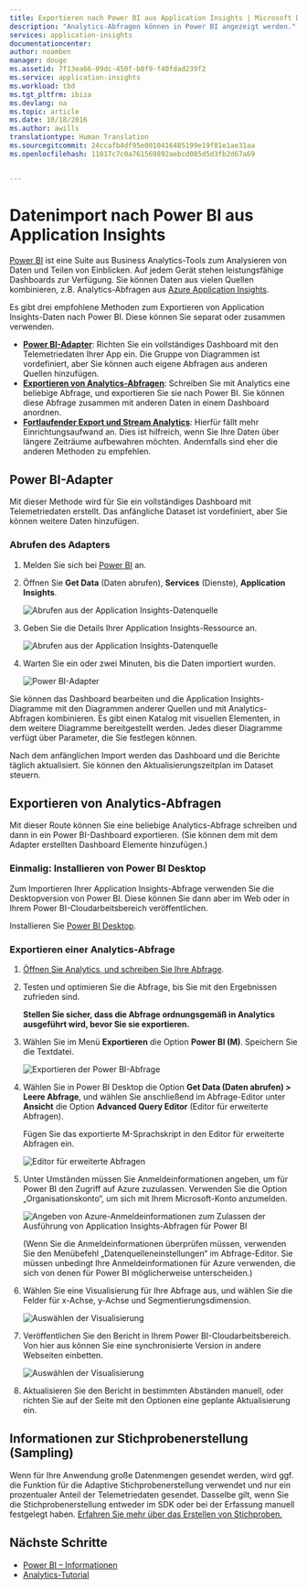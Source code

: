 ```yaml
---
title: Exportieren nach Power BI aus Application Insights | Microsoft Docs
description: "Analytics-Abfragen können in Power BI angezeigt werden."
services: application-insights
documentationcenter: 
author: noamben
manager: douge
ms.assetid: 7f13ea66-09dc-450f-b8f9-f40fdad239f2
ms.service: application-insights
ms.workload: tbd
ms.tgt_pltfrm: ibiza
ms.devlang: na
ms.topic: article
ms.date: 10/18/2016
ms.author: awills
translationtype: Human Translation
ms.sourcegitcommit: 24ccafb4df95e0010416485199e19f81e1ae31aa
ms.openlocfilehash: 11017c7c0a761569892aebcd085d5d3fb2d67a69


---
```

# <a name="feed-power-bi-from-application-insights"></a>Datenimport nach Power BI aus Application Insights
[Power BI](http://www.powerbi.com/) ist eine Suite aus Business Analytics-Tools zum Analysieren von Daten und Teilen von Einblicken. Auf jedem Gerät stehen leistungsfähige Dashboards zur Verfügung. Sie können Daten aus vielen Quellen kombinieren, z.B. Analytics-Abfragen aus [Azure Application Insights](app-insights-overview.md).

Es gibt drei empfohlene Methoden zum Exportieren von Application Insights-Daten nach Power BI. Diese können Sie separat oder zusammen verwenden.

* [**Power BI-Adapter**](#power-pi-adapter): Richten Sie ein vollständiges Dashboard mit den Telemetriedaten Ihrer App ein. Die Gruppe von Diagrammen ist vordefiniert, aber Sie können auch eigene Abfragen aus anderen Quellen hinzufügen.
* [**Exportieren von Analytics-Abfragen**](#export-analytics-queries): Schreiben Sie mit Analytics eine beliebige Abfrage, und exportieren Sie sie nach Power BI. Sie können diese Abfrage zusammen mit anderen Daten in einem Dashboard anordnen.
* [**Fortlaufender Export und Stream Analytics**](app-insights-export-stream-analytics.md): Hierfür fällt mehr Einrichtungsaufwand an. Dies ist hilfreich, wenn Sie Ihre Daten über längere Zeiträume aufbewahren möchten. Andernfalls sind eher die anderen Methoden zu empfehlen.

## <a name="power-bi-adapter"></a>Power BI-Adapter
Mit dieser Methode wird für Sie ein vollständiges Dashboard mit Telemetriedaten erstellt. Das anfängliche Dataset ist vordefiniert, aber Sie können weitere Daten hinzufügen.

### <a name="get-the-adapter"></a>Abrufen des Adapters
1. Melden Sie sich bei [Power BI](https://app.powerbi.com/) an.
2. Öffnen Sie **Get Data** (Daten abrufen), **Services** (Dienste), **Application Insights**.
   
    ![Abrufen aus der Application Insights-Datenquelle](./media/app-insights-export-power-bi/power-bi-adapter.png)
3. Geben Sie die Details Ihrer Application Insights-Ressource an.
   
    ![Abrufen aus der Application Insights-Datenquelle](./media/app-insights-export-power-bi/azure-subscription-resource-group-name.png)
4. Warten Sie ein oder zwei Minuten, bis die Daten importiert wurden.
   
    ![Power BI-Adapter](./media/app-insights-export-power-bi/010.png)

Sie können das Dashboard bearbeiten und die Application Insights-Diagramme mit den Diagrammen anderer Quellen und mit Analytics-Abfragen kombinieren. Es gibt einen Katalog mit visuellen Elementen, in dem weitere Diagramme bereitgestellt werden. Jedes dieser Diagramme verfügt über Parameter, die Sie festlegen können.

Nach dem anfänglichen Import werden das Dashboard und die Berichte täglich aktualisiert. Sie können den Aktualisierungszeitplan im Dataset steuern.

## <a name="export-analytics-queries"></a>Exportieren von Analytics-Abfragen
Mit dieser Route können Sie eine beliebige Analytics-Abfrage schreiben und dann in ein Power BI-Dashboard exportieren. (Sie können dem mit dem Adapter erstellten Dashboard Elemente hinzufügen.)

### <a name="one-time-install-power-bi-desktop"></a>Einmalig: Installieren von Power BI Desktop
Zum Importieren Ihrer Application Insights-Abfrage verwenden Sie die Desktopversion von Power BI. Diese können Sie dann aber im Web oder in Ihrem Power BI-Cloudarbeitsbereich veröffentlichen. 

Installieren Sie [Power BI Desktop](https://powerbi.microsoft.com/en-us/desktop/).

### <a name="export-an-analytics-query"></a>Exportieren einer Analytics-Abfrage
1. [Öffnen Sie Analytics, und schreiben Sie Ihre Abfrage](app-insights-analytics-tour.md).
2. Testen und optimieren Sie die Abfrage, bis Sie mit den Ergebnissen zufrieden sind.

   **Stellen Sie sicher, dass die Abfrage ordnungsgemäß in Analytics ausgeführt wird, bevor Sie sie exportieren.**
3. Wählen Sie im Menü **Exportieren** die Option **Power BI (M)**. Speichern Sie die Textdatei.
   
    ![Exportieren der Power BI-Abfrage](./media/app-insights-export-power-bi/analytics-export-power-bi.png)
4. Wählen Sie in Power BI Desktop die Option **Get Data (Daten abrufen) > Leere Abfrage**, und wählen Sie anschließend im Abfrage-Editor unter **Ansicht** die Option **Advanced Query Editor** (Editor für erweiterte Abfragen).

    Fügen Sie das exportierte M-Sprachskript in den Editor für erweiterte Abfragen ein.

    ![Editor für erweiterte Abfragen](./media/app-insights-export-power-bi/power-bi-import-analytics-query.png)

1. Unter Umständen müssen Sie Anmeldeinformationen angeben, um für Power BI den Zugriff auf Azure zuzulassen. Verwenden Sie die Option „Organisationskonto“, um sich mit Ihrem Microsoft-Konto anzumelden.
   
    ![Angeben von Azure-Anmeldeinformationen zum Zulassen der Ausführung von Application Insights-Abfragen für Power BI](./media/app-insights-export-power-bi/power-bi-import-sign-in.png)

    (Wenn Sie die Anmeldeinformationen überprüfen müssen, verwenden Sie den Menübefehl „Datenquelleneinstellungen“ im Abfrage-Editor. Sie müssen unbedingt Ihre Anmeldeinformationen für Azure verwenden, die sich von denen für Power BI möglicherweise unterscheiden.)
2. Wählen Sie eine Visualisierung für Ihre Abfrage aus, und wählen Sie die Felder für x-Achse, y-Achse und Segmentierungsdimension.
   
    ![Auswählen der Visualisierung](./media/app-insights-export-power-bi/power-bi-analytics-visualize.png)
3. Veröffentlichen Sie den Bericht in Ihrem Power BI-Cloudarbeitsbereich. Von hier aus können Sie eine synchronisierte Version in andere Webseiten einbetten.
   
    ![Auswählen der Visualisierung](./media/app-insights-export-power-bi/publish-power-bi.png)
4. Aktualisieren Sie den Bericht in bestimmten Abständen manuell, oder richten Sie auf der Seite mit den Optionen eine geplante Aktualisierung ein.

## <a name="about-sampling"></a>Informationen zur Stichprobenerstellung (Sampling)
Wenn für Ihre Anwendung große Datenmengen gesendet werden, wird ggf. die Funktion für die Adaptive Stichprobenerstellung verwendet und nur ein prozentualer Anteil der Telemetriedaten gesendet. Dasselbe gilt, wenn Sie die Stichprobenerstellung entweder im SDK oder bei der Erfassung manuell festgelegt haben. [Erfahren Sie mehr über das Erstellen von Stichproben.](app-insights-sampling.md)

## <a name="next-steps"></a>Nächste Schritte
* [Power BI – Informationen](http://www.powerbi.com/learning/)
* [Analytics-Tutorial](app-insights-analytics-tour.md)




<!--HONumber=Feb17_HO2-->


